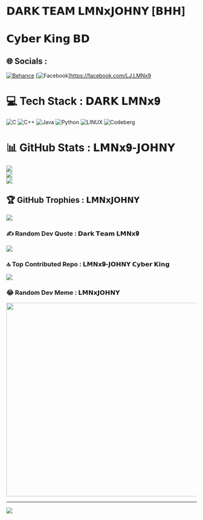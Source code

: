 # 𝗗𝗔𝗥𝗞 𝗧𝗘𝗔𝗠 𝗟𝗠𝗡𝘅𝗝𝗢𝗛𝗡𝗬 [𝗕𝗛𝗛]
# 𝗖𝘆𝗯𝗲𝗿 𝗞𝗶𝗻𝗴 𝗕𝗗


## 🌐 Socials :
[![Behance](https://img.shields.io/badge/Behance-1769ff?logo=behance&logoColor=white)](https://behance.net/LMNx9-JOHNY) [![Facebook](https://img.shields.io/badge/Facebook-%231877F2.svg?logo=Facebook&logoColor=white)]https://facebook.com/LJ.LMNx9

# 💻 Tech Stack : 𝗗𝗔𝗥𝗞 𝗟𝗠𝗡𝘅𝟗
![C](https://img.shields.io/badge/c-%2300599C.svg?style=for-the-badge&logo=c&logoColor=white) ![C++](https://img.shields.io/badge/c++-%2300599C.svg?style=for-the-badge&logo=c%2B%2B&logoColor=white) ![Java](https://img.shields.io/badge/java-%23ED8B00.svg?style=for-the-badge&logo=java&logoColor=white) ![Python](https://img.shields.io/badge/python-3670A0?style=for-the-badge&logo=python&logoColor=ffdd54) ![LINUX](https://img.shields.io/badge/Linux-FCC624?style=for-the-badge&logo=linux&logoColor=black) ![Codeberg](https://img.shields.io/badge/Codeberg-2185D0?style=for-the-badge&logo=Codeberg&logoColor=white)
# 📊 GitHub Stats : 𝗟𝗠𝗡𝘅𝟗-𝗝𝗢𝗛𝗡𝗬 
![](https://github-readme-stats.vercel.app/api?username=LMNx9-JOHNY&theme=dark&hide_border=false&include_all_commits=true&count_private=true)<br/>
![](https://github-readme-streak-stats.herokuapp.com/?user=LMNx9-JOHNY&theme=dark&hide_border=false)<br/>
![](https://github-readme-stats.vercel.app/api/top-langs/?username=LMNx9-JOHNY&theme=dark&hide_border=false&include_all_commits=true&count_private=true&layout=compact)
## 🏆 GitHub Trophies : 𝗟𝗠𝗡𝘅𝗝𝗢𝗛𝗡𝗬
![](https://github-profile-trophy.vercel.app/?username=LMNx9-JOHNY&theme=radical&no-frame=false&no-bg=false&margin-w=4)

### ✍️ Random Dev Quote : 𝗗𝗮𝗿𝗸 𝗧𝗲𝗮𝗺 𝗟𝗠𝗡𝘅𝟗
![](https://quotes-github-readme.vercel.app/api?type=horizontal&theme=radical)

### 🔝 Top Contributed Repo : 𝗟𝗠𝗡𝘅𝟗-𝗝𝗢𝗛𝗡𝗬 𝗖𝘆𝗯𝗲𝗿 𝗞𝗶𝗻𝗴
![](https://github-contributor-stats.LMNx9-JOHNYvercel.app/api?username=LMNx9-JOHNY&limit=5&theme=dark&combine_all_yearly_contributions=true)

### 😂 Random Dev Meme : 𝗟𝗠𝗡𝘅𝗝𝗢𝗛𝗡𝗬
<img src="https://rm.up.railway.app/" width="512px"/>

---
[![](https://visitcount.itsvg.in/api?id=LMNx9-JOHNY&icon=0&color=0)](https://visitcount.itsvg.in)

<!-- Proudly created with GPRM ( https://gprm.itsvg.in ) -->


 

